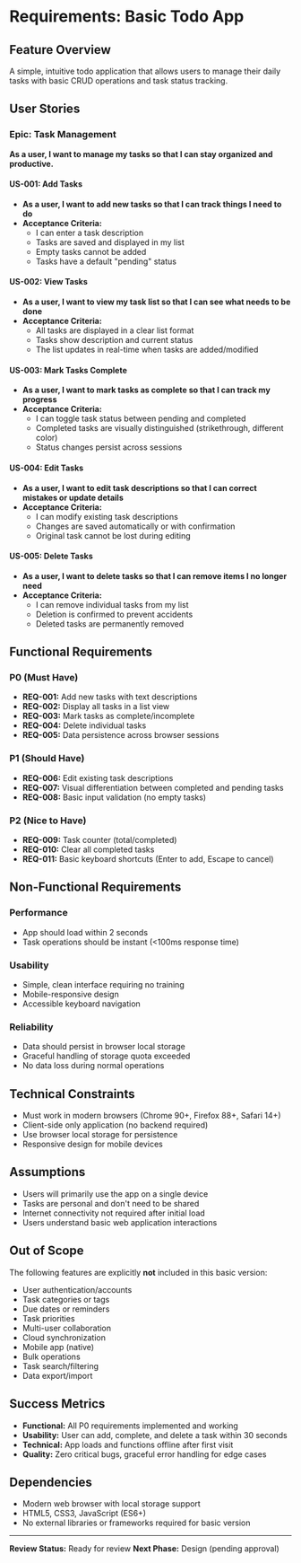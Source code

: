 # Requirements: Basic Todo App

## Feature Overview

A simple, intuitive todo application that allows users to manage their daily tasks with basic CRUD operations and task status tracking.

## User Stories

### Epic: Task Management
**As a user, I want to manage my tasks so that I can stay organized and productive.**

#### US-001: Add Tasks
- **As a user, I want to add new tasks so that I can track things I need to do**
- **Acceptance Criteria:**
  - I can enter a task description
  - Tasks are saved and displayed in my list
  - Empty tasks cannot be added
  - Tasks have a default "pending" status

#### US-002: View Tasks
- **As a user, I want to view my task list so that I can see what needs to be done**
- **Acceptance Criteria:**
  - All tasks are displayed in a clear list format
  - Tasks show description and current status
  - The list updates in real-time when tasks are added/modified

#### US-003: Mark Tasks Complete
- **As a user, I want to mark tasks as complete so that I can track my progress**
- **Acceptance Criteria:**
  - I can toggle task status between pending and completed
  - Completed tasks are visually distinguished (strikethrough, different color)
  - Status changes persist across sessions

#### US-004: Edit Tasks
- **As a user, I want to edit task descriptions so that I can correct mistakes or update details**
- **Acceptance Criteria:**
  - I can modify existing task descriptions
  - Changes are saved automatically or with confirmation
  - Original task cannot be lost during editing

#### US-005: Delete Tasks
- **As a user, I want to delete tasks so that I can remove items I no longer need**
- **Acceptance Criteria:**
  - I can remove individual tasks from my list
  - Deletion is confirmed to prevent accidents
  - Deleted tasks are permanently removed

## Functional Requirements

### P0 (Must Have)
- **REQ-001:** Add new tasks with text descriptions
- **REQ-002:** Display all tasks in a list view
- **REQ-003:** Mark tasks as complete/incomplete
- **REQ-004:** Delete individual tasks
- **REQ-005:** Data persistence across browser sessions

### P1 (Should Have)
- **REQ-006:** Edit existing task descriptions
- **REQ-007:** Visual differentiation between completed and pending tasks
- **REQ-008:** Basic input validation (no empty tasks)

### P2 (Nice to Have)
- **REQ-009:** Task counter (total/completed)
- **REQ-010:** Clear all completed tasks
- **REQ-011:** Basic keyboard shortcuts (Enter to add, Escape to cancel)

## Non-Functional Requirements

### Performance
- App should load within 2 seconds
- Task operations should be instant (<100ms response time)

### Usability
- Simple, clean interface requiring no training
- Mobile-responsive design
- Accessible keyboard navigation

### Reliability
- Data should persist in browser local storage
- Graceful handling of storage quota exceeded
- No data loss during normal operations

## Technical Constraints

- Must work in modern browsers (Chrome 90+, Firefox 88+, Safari 14+)
- Client-side only application (no backend required)
- Use browser local storage for persistence
- Responsive design for mobile devices

## Assumptions

- Users will primarily use the app on a single device
- Tasks are personal and don't need to be shared
- Internet connectivity not required after initial load
- Users understand basic web application interactions

## Out of Scope

The following features are explicitly **not** included in this basic version:
- User authentication/accounts
- Task categories or tags
- Due dates or reminders
- Task priorities
- Multi-user collaboration
- Cloud synchronization
- Mobile app (native)
- Bulk operations
- Task search/filtering
- Data export/import

## Success Metrics

- **Functional:** All P0 requirements implemented and working
- **Usability:** User can add, complete, and delete a task within 30 seconds
- **Technical:** App loads and functions offline after first visit
- **Quality:** Zero critical bugs, graceful error handling for edge cases

## Dependencies

- Modern web browser with local storage support
- HTML5, CSS3, JavaScript (ES6+)
- No external libraries or frameworks required for basic version

---

**Review Status:** Ready for review
**Next Phase:** Design (pending approval)